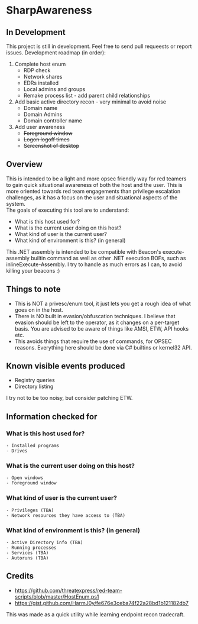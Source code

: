 # SharpAwareness
## In Development
This project is still in development. Feel free to send pull requeests or report issues.
Development roadmap (in order):
1. Complete host enum
    - RDP check
    - Network shares
    - EDRs installed
    - Local admins and groups
    - Remake process list - add parent child relationships
2. Add basic active directory recon - very minimal to avoid noise
    - Domain name
    - Domain Admins
    - Domain controller name
3. Add user awareness
    - ~~Foreground window~~
    - ~~Logon logoff times~~
    - ~~Screenshot of desktop~~

## Overview  
This is intended to be a light and more opsec friendly way for red teamers to gain quick situational awareness of both the host and the user. This is more oriented towards red team engagements than privilege escalation challenges, as it has a focus on the user and situational aspects of the system.  
The goals of executing this tool are to understand:  
- What is this host used for?
- What is the current user doing on this host?
- What kind of user is the current user?
- What kind of environment is this? (in general)

  
This .NET assembly is intended to be compatible with Beacon's execute-assembly builtin command as well as other .NET execution BOFs, such as inlineExecute-Assembly. I try to handle as much errors as I can, to avoid killing your beacons :)


## Things to note  
- This is NOT a privesc/enum tool, it just lets you get a rough idea of what goes on in the host.
- There is NO built in evasion/obfuscation techniques. I believe that evasion should be left to the operator, as it changes on a per-target basis. You are advised to be aware of things like AMSI, ETW, API hooks etc.
- This avoids things that require the use of commands, for OPSEC reasons. Everything here should be done via C# builtins or kernel32 API.

## Known visible events produced
- Registry queries
- Directory listing

I try not to be too noisy, but consider patching ETW.

## Information checked for
### What is this host used for?
    - Installed programs
    - Drives
### What is the current user doing on this host?
    - Open windows
    - Foreground window
### What kind of user is the current user?
    - Privileges (TBA)
    - Network resources they have access to (TBA)
### What kind of environment is this? (in general)
    - Active Directory info (TBA)
    - Running processes
    - Services (TBA)
    - Autoruns (TBA)


## Credits
- https://github.com/threatexpress/red-team-scripts/blob/master/HostEnum.ps1
- https://gist.github.com/HarmJ0y/fe676e3ceba74f22a28bd1b121182db7

This was made as a quick utility while learning endpoint recon tradecraft.